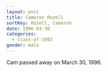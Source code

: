 ```yaml
---
layout: post
title: Cameron Rozell
sortKey: Rozell, Cameron
date: 1996-03-30
categories:
  - class-of-1993
gender: male
---
```

Cam passed away on March 30, 1996.
